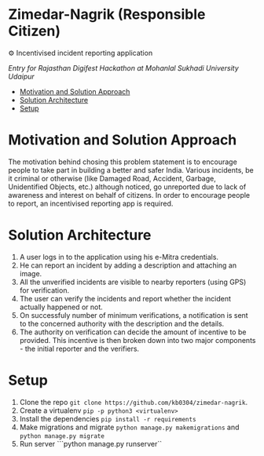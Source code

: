 Zimedar-Nagrik (Responsible Citizen)
=========================
⚙️ Incentivised incident reporting application

_Entry for Rajasthan Digifest Hackathon at Mohanlal Sukhadi University Udaipur_

  * [Motivation and Solution Approach](#motivation-and-solution-approach)
  * [Solution Architecture](#solution-architecture)
  * [Setup](#setup)

Motivation and Solution Approach
==================

The motivation behind chosing this problem statement is to encourage people to take part in building a better and safer India. Various incidents, be it criminal or otherwise (like Damaged Road, Accident, Garbage, Unidentified Objects, etc.) although noticed, go unreported due to lack of awareness and interest on behalf of citizens. In order to encourage people to report, an incentivised reporting app is required.

Solution Architecture
=====================
1. A user logs in to the application using his e-Mitra credentials.
2. He can report an incident by adding a description and attaching an image.
3. All the unverified incidents are visible to nearby reporters (using GPS) for verification.
3. The user can verify the incidents and report whether the incident actually happened or not.
4. On successfuly number of minimum verifications, a notification is sent to the concerned authority with the description and the details.
5. The authority on verification can decide the amount of incentive to be provided. This incentive is then broken down into two major components - the initial reporter and the verifiers.

Setup
========
1. Clone the repo ```git clone https://github.com/kb0304/zimedar-nagrik```.
2. Create a virtualenv ```pip -p python3 <virtualenv>```
3. Install the dependencies ```pip install -r requirements```
4. Make migrations and migrate ```python manage.py makemigrations``` and ```python manage.py migrate```
5. Run server ```python manage.py runserver``
